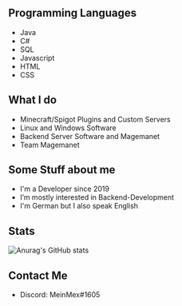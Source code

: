 ## Programming Languages
- Java
- C#
- SQL
- Javascript
- HTML
- CSS


## What I do
- Minecraft/Spigot Plugins and Custom Servers
- Linux and Windows Software
- Backend Server Software and Magemanet
- Team Magemanet

## Some Stuff about me
- I'm a Developer since 2019
- I’m mostly interested in Backend-Development
- I'm German but I also speak English
## Stats

![Anurag's GitHub stats](https://github-readme-stats.vercel.app/api?username=MeinMex&count_private=true&theme=radical)

## Contact Me

- Discord: MeinMex#1605

